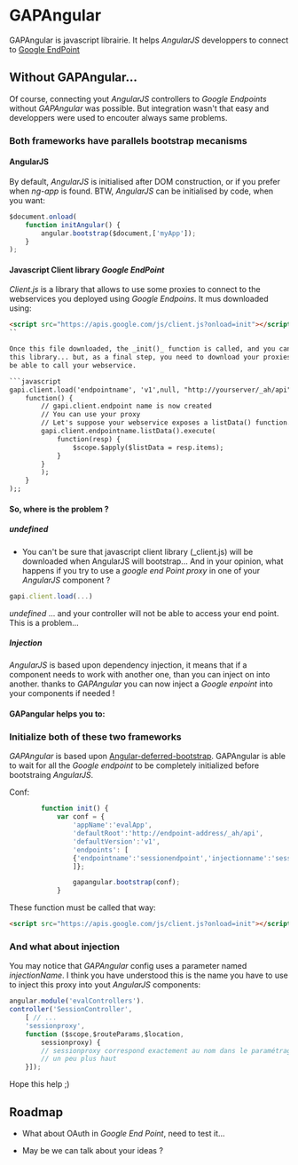 # GAPAngular

GAPAngular is javascript librairie.
It helps _AngularJS_ developpers to connect to [Google EndPoint](www.google.com)

## Without GAPAngular...

Of course, connecting yout _AngularJS_ controllers to _Google Endpoints_ without 
_GAPAngular_ was possible. But integration wasn't that easy and developpers
were used to encouter always same problems.

### Both frameworks have parallels bootstrap mecanisms

#### AngularJS

By default, _AngularJS_ is initialised after DOM construction, or if you prefer
when _ng-app_ is found. BTW, _AngularJS_ can be initialised by code, when you want:


```javascript
$document.onload(
	function initAngular() {
		angular.bootstrap($document,['myApp']);
	}
);

```

#### Javascript Client library _Google EndPoint_

_Client.js_ is a library that allows to use some proxies to connect to the
webservices you deployed using _Google Endpoins_. It mus downloaded using:

```html
<script src="https://apis.google.com/js/client.js?onload=init"></script>
``

Once this file downloaded, the _init()_ function is called, and you can start using 
this library... but, as a final step, you need to download your proxies, then you'll 
be able to call your webservice.

```javascript
gapi.client.load('endpointname', 'v1',null, "http://yourserver/_ah/api").then(
	function() {
		// gapi.client.endpoint name is now created
		// You can use your proxy
		// Let's suppose your webservice exposes a listData() function...
		gapi.client.endpointname.listData().execute(
			function(resp) {
				$scope.$apply($listData = resp.items);
			}
		}
		);
	}
);;
```

#### So, where is the problem ?

##### undefined

* You can't be sure that javascript client library (_client.js) will be downloaded
when AngularJS will bootstrap... And in your opinion, what happens if you try to use
a _google end Point proxy_ in one of your _AngularJS_ component ? 

```javascript
gapi.client.load(...)
```

_undefined_ ... and your controller will not be able to access your end point. This is
a problem...

##### Injection

_AngularJS_ is based upon dependency injection, it means that if a component needs to
work with another one, than you can inject on into another. thanks to _GAPAngular_ you
can now inject a _Google enpoint_ into your components if needed !

#### GAPangular helps you to:

### Initialize both of these two frameworks


_GAPAngular_ is based upon [Angular-deferred-bootstrap](https://github.com/philippd/angular-deferred-bootstrap). GAPAngular is able to wait for all the _Google endpoint_ to be completely initialized before bootstraing _AngularJS_.


Conf:
```javascript
		function init() {
			var conf = {
				'appName':'evalApp',
				'defaultRoot':'http://endpoint-address/_ah/api',
				'defaultVersion':'v1',
				'endpoints': [
				{'endpointname':'sessionendpoint','injectionname':'sessionproxy'}
				]};

				gapangular.bootstrap(conf);
			}
```

These function must be called that way:

```html
<script src="https://apis.google.com/js/client.js?onload=init"></script>
```

### And what about injection

You may notice that _GAPAngular_ config uses a parameter named _injectionName_.
I think you have understood this is the name you have to use to inject this proxy
into yout _AngularJS_ components:

```javascript
angular.module('evalControllers').
controller('SessionController', 
	[ // ...
	'sessionproxy',
	function ($scope,$routeParams,$location,
		sessionproxy) {
		// sessionproxy correspond exactement au nom dans le paramétrage donné
		// un peu plus haut
	}]);
```

Hope this help ;)

## Roadmap

* What about OAuth in _Google End Point_, need to test it...

* May be we can talk about your ideas ?










